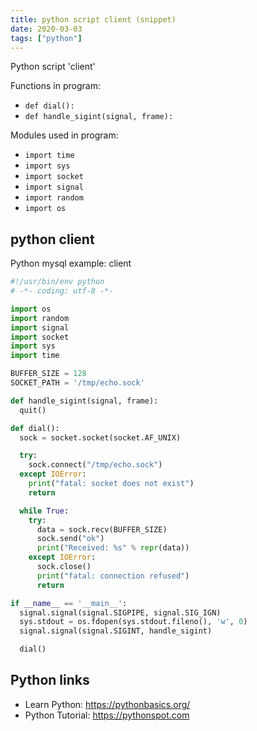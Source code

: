 ```yaml
---
title: python script client (snippet)
date: 2020-03-03
tags: ["python"]
---
```

Python script 'client'

Functions in program: 
* `def dial():`
* `def handle_sigint(signal, frame):`

Modules used in program: 
* `import time`
* `import sys`
* `import socket`
* `import signal`
* `import random`
* `import os`

## python client

Python mysql example: client

```python
#!/usr/bin/env python
# -*- coding: utf-8 -*-

import os
import random
import signal
import socket
import sys
import time

BUFFER_SIZE = 128
SOCKET_PATH = '/tmp/echo.sock'

def handle_sigint(signal, frame):
  quit()

def dial():
  sock = socket.socket(socket.AF_UNIX)

  try:
    sock.connect("/tmp/echo.sock")
  except IOError:
    print("fatal: socket does not exist")
    return

  while True:
    try:
      data = sock.recv(BUFFER_SIZE)
      sock.send("ok")
      print("Received: %s" % repr(data))
    except IOError:
      sock.close()
      print("fatal: connection refused")
      return

if __name__ == '__main__':
  signal.signal(signal.SIGPIPE, signal.SIG_IGN)
  sys.stdout = os.fdopen(sys.stdout.fileno(), 'w', 0)
  signal.signal(signal.SIGINT, handle_sigint)

  dial()

```

## Python links

- Learn Python: https://pythonbasics.org/
- Python Tutorial: https://pythonspot.com
